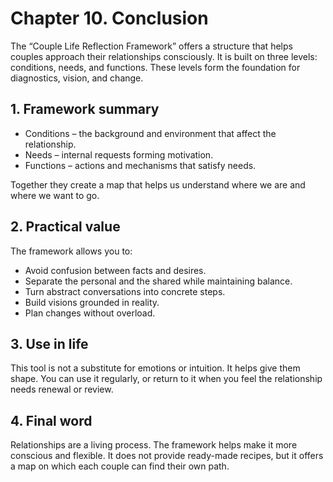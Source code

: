 # Chapter 10. Conclusion

The “Couple Life Reflection Framework” offers a structure that helps couples approach their relationships consciously. It is built on three levels: conditions, needs, and functions. These levels form the foundation for diagnostics, vision, and change.

## 1. Framework summary

- Conditions – the background and environment that affect the relationship.
- Needs – internal requests forming motivation.
- Functions – actions and mechanisms that satisfy needs.

Together they create a map that helps us understand where we are and where we want to go.

## 2. Practical value

The framework allows you to:

- Avoid confusion between facts and desires.
- Separate the personal and the shared while maintaining balance.
- Turn abstract conversations into concrete steps.
- Build visions grounded in reality.
- Plan changes without overload.

## 3. Use in life

This tool is not a substitute for emotions or intuition. It helps give them shape. You can use it regularly, or return to it when you feel the relationship needs renewal or review.

## 4. Final word

Relationships are a living process. The framework helps make it more conscious and flexible. It does not provide ready-made recipes, but it offers a map on which each couple can find their own path.

